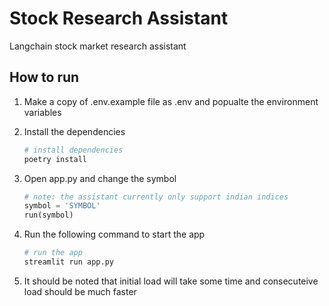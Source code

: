 # Stock Research Assistant

Langchain stock market research assistant

## How to run

1. Make a copy of .env.example file as .env and popualte the environment variables

2. Install the dependencies

   ```bash
   # install dependencies
   poetry install
   ```

3. Open app.py and change the symbol

   ```python
   # note: the assistant currently only support indian indices
   symbol = 'SYMBOL'
   run(symbol)
   ```

4. Run the following command to start the app

   ```bash
   # run the app
   streamlit run app.py
   ```

5. It should be noted that initial load will take some time and consecuteive load should be much faster
